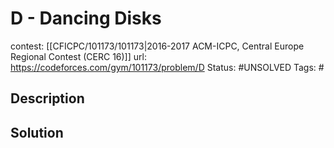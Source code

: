 # D - Dancing Disks

contest: [[CFICPC/101173/101173|2016-2017 ACM-ICPC, Central Europe Regional Contest (CERC 16)]]
url: https://codeforces.com/gym/101173/problem/D
Status: #UNSOLVED
Tags: #

## Description

## Solution

